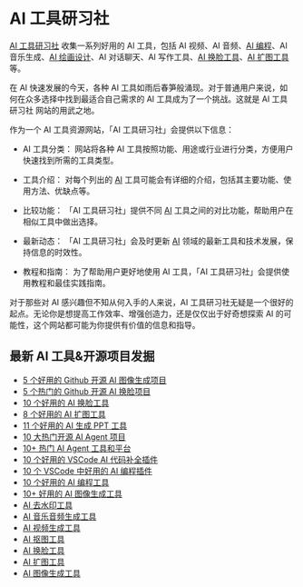 # AI 工具研习社

[AI 工具研习社](https://promptchoose.com/ai-tools/) 收集一系列好用的 AI 工具，包括 AI 视频、AI 音频、[AI 编程](https://promptchoose.com/ai-tools/ai-programming-tools/)、AI 音乐生成、[AI 绘画设计](https://promptchoose.com/ai-tools/top-ai-image-generation-tool/)、AI 对话聊天、AI 写作工具、[AI 换脸工具](https://promptchoose.com/ai-tools/ai-face-swapping-tool/)、[AI 扩图工具](https://promptchoose.com/ai-tools/ai-image-extension-tools/)等。

在 AI 快速发展的今天，各种 AI 工具如雨后春笋般涌现。对于普通用户来说，如何在众多选择中找到最适合自己需求的 AI 工具成为了一个挑战。这就是 AI 工具研习社 网站的用武之地。

作为一个 AI 工具资源网站，「AI 工具研习社」会提供以下信息：

- AI 工具分类： 网站将各种 AI 工具按照功能、用途或行业进行分类，方便用户快速找到所需的工具类型。

- 工具介绍： 对每个列出的 [AI](https://promptchoose.com/) 工具可能会有详细的介绍，包括其主要功能、使用方法、优缺点等。

- 比较功能： 「AI 工具研习社」提供不同 [AI](https://jsnoteclub.com/) 工具之间的对比功能，帮助用户在相似工具中做出选择。

- 最新动态： 「AI 工具研习社」会及时更新 [AI](https://zguyun.com/) 领域的最新工具和技术发展，保持信息的时效性。

- 教程和指南： 为了帮助用户更好地使用 AI 工具，「AI 工具研习社」会提供使用教程和最佳实践指南。

对于那些对 AI 感兴趣但不知从何入手的人来说，AI 工具研习社无疑是一个很好的起点。无论你是想提高工作效率、增强创造力，还是仅仅出于好奇想探索 AI 的可能性，这个网站都可能为你提供有价值的信息和指导。

## 最新 AI 工具&开源项目发掘

- [5 个好用的 Github 开源 AI 图像生成项目](https://promptchoose.com/ai-tools/github-open-source-ai-image-generation-project-tool/)
- [5 个热门的 Github 开源 AI 换脸项目](https://promptchoose.com/ai-tools/github-open-source-face-swap-project-tool/)
- [10 个好用的 AI 换脸工具](https://promptchoose.com/ai-tools/ai-face-swapping-tool/)
- [8 个好用的 AI 扩图工具](https://promptchoose.com/ai-tools/ai-image-extension-tools/)
- [11 个好用的 AI 生成 PPT 工具](https://promptchoose.com/ai-tools/ai-generating-ppt-tool/)
- [10 大热门开源 AI Agent 项目](https://promptchoose.com/ai-tools/github-open-source-ai-agent-project-overview/)
- [10+ 热门 AI Agent 工具和平台](https://promptchoose.com/ai-tools/ai-agent-tools-and-platforms/)
- [10 个好用的 VSCode AI 代码补全插件](https://promptchoose.com/ai-tools/vscode-ai-coding-assistant-with-autocomplete/)
- [10 个 VSCode 中好用的 AI 编程插件](https://promptchoose.com/ai-tools/vscode-ai-programming-plugin/)
- [10 个好用的 AI 编程工具](https://promptchoose.com/ai-tools/ai-programming-tools/)
- [10+ 好用的 AI 图像生成工具](https://promptchoose.com/ai-tools/top-ai-image-generation-tool/)
- [AI 去水印工具](https://jsnoteclub.com/blog/ai-watermark-removal-tools/)
- [AI 音乐音频生成工具](https://jsnoteclub.com/blog/ai-music-audio-generation-tools/)
- [AI 视频生成工具](https://jsnoteclub.com/blog/best-ai-video-generation-tools/)
- [AI 抠图工具](https://jsnoteclub.com/blog/ai-remove-image-background-tools/)
- [AI 换脸工具](https://jsnoteclub.com/blog/ai-face-swap-tool/)
- [AI 扩图工具](https://jsnoteclub.com/blog/ai-image-expansion-tools/)
- [AI 图像生成工具](https://jsnoteclub.com/blog/ai-image-generation-tools-and-website/)
